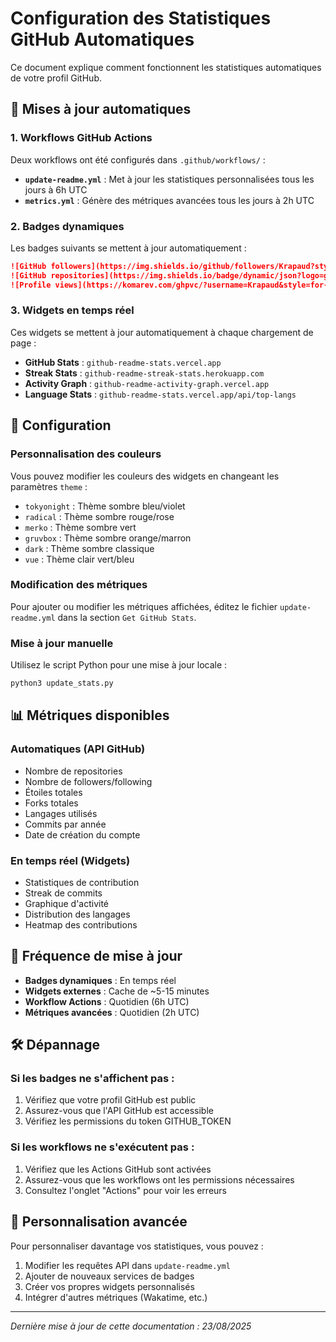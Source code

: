 # Configuration des Statistiques GitHub Automatiques

Ce document explique comment fonctionnent les statistiques automatiques de votre profil GitHub.

## 🤖 Mises à jour automatiques

### 1. Workflows GitHub Actions

Deux workflows ont été configurés dans `.github/workflows/` :

- **`update-readme.yml`** : Met à jour les statistiques personnalisées tous les jours à 6h UTC
- **`metrics.yml`** : Génère des métriques avancées tous les jours à 2h UTC

### 2. Badges dynamiques

Les badges suivants se mettent à jour automatiquement :

```markdown
![GitHub followers](https://img.shields.io/github/followers/Krapaud?style=for-the-badge&logo=github&color=58A6FF&labelColor=0D1117)
![GitHub repositories](https://img.shields.io/badge/dynamic/json?logo=github&style=for-the-badge&color=1F6FEB&labelColor=0D1117&label=Repositories&query=%24.public_repos&url=https%3A%2F%2Fapi.github.com%2Fusers%2FKrapaud)
![Profile views](https://komarev.com/ghpvc/?username=Krapaud&style=for-the-badge&color=58A6FF&labelColor=0D1117)
```

### 3. Widgets en temps réel

Ces widgets se mettent à jour automatiquement à chaque chargement de page :

- **GitHub Stats** : `github-readme-stats.vercel.app`
- **Streak Stats** : `github-readme-streak-stats.herokuapp.com`
- **Activity Graph** : `github-readme-activity-graph.vercel.app`
- **Language Stats** : `github-readme-stats.vercel.app/api/top-langs`

## 🔧 Configuration

### Personnalisation des couleurs

Vous pouvez modifier les couleurs des widgets en changeant les paramètres `theme` :

- `tokyonight` : Thème sombre bleu/violet
- `radical` : Thème sombre rouge/rose
- `merko` : Thème sombre vert
- `gruvbox` : Thème sombre orange/marron
- `dark` : Thème sombre classique
- `vue` : Thème clair vert/bleu

### Modification des métriques

Pour ajouter ou modifier les métriques affichées, éditez le fichier `update-readme.yml` dans la section `Get GitHub Stats`.

### Mise à jour manuelle

Utilisez le script Python pour une mise à jour locale :

```bash
python3 update_stats.py
```

## 📊 Métriques disponibles

### Automatiques (API GitHub)
- Nombre de repositories
- Nombre de followers/following
- Étoiles totales
- Forks totales
- Langages utilisés
- Commits par année
- Date de création du compte

### En temps réel (Widgets)
- Statistiques de contribution
- Streak de commits
- Graphique d'activité
- Distribution des langages
- Heatmap des contributions

## 🔄 Fréquence de mise à jour

- **Badges dynamiques** : En temps réel
- **Widgets externes** : Cache de ~5-15 minutes
- **Workflow Actions** : Quotidien (6h UTC)
- **Métriques avancées** : Quotidien (2h UTC)

## 🛠️ Dépannage

### Si les badges ne s'affichent pas :
1. Vérifiez que votre profil GitHub est public
2. Assurez-vous que l'API GitHub est accessible
3. Vérifiez les permissions du token GITHUB_TOKEN

### Si les workflows ne s'exécutent pas :
1. Vérifiez que les Actions GitHub sont activées
2. Assurez-vous que les workflows ont les permissions nécessaires
3. Consultez l'onglet "Actions" pour voir les erreurs

## 📝 Personnalisation avancée

Pour personnaliser davantage vos statistiques, vous pouvez :

1. Modifier les requêtes API dans `update-readme.yml`
2. Ajouter de nouveaux services de badges
3. Créer vos propres widgets personnalisés
4. Intégrer d'autres métriques (Wakatime, etc.)

---

*Dernière mise à jour de cette documentation : 23/08/2025*
